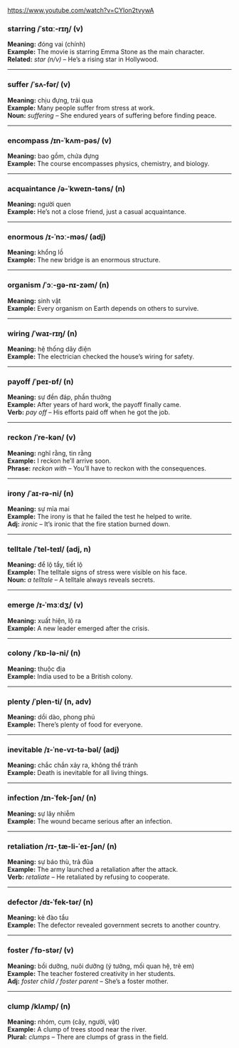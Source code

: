 
https://www.youtube.com/watch?v=CYlon2tvywA

### starring /ˈstɑː-rɪŋ/ (v)

**Meaning:** đóng vai (chính)  
**Example:** The movie is starring Emma Stone as the main character.  
**Related:** _star (n/v)_ – He’s a rising star in Hollywood.

---
### suffer /ˈsʌ-fər/ (v)

**Meaning:** chịu đựng, trải qua  
**Example:** Many people suffer from stress at work.  
**Noun:** _suffering_ – She endured years of suffering before finding peace.

---

### encompass /ɪn-ˈkʌm-pəs/ (v)

**Meaning:** bao gồm, chứa đựng  
**Example:** The course encompasses physics, chemistry, and biology.

---

### acquaintance /ə-ˈkweɪn-təns/ (n)

**Meaning:** người quen  
**Example:** He’s not a close friend, just a casual acquaintance.

---

### enormous /ɪ-ˈnɔː-məs/ (adj)

**Meaning:** khổng lồ  
**Example:** The new bridge is an enormous structure.

---
### organism /ˈɔː-gə-nɪ-zəm/ (n)

**Meaning:** sinh vật  
**Example:** Every organism on Earth depends on others to survive.

---

### wiring /ˈwaɪ-rɪŋ/ (n)

**Meaning:** hệ thống dây điện  
**Example:** The electrician checked the house’s wiring for safety.

---

### payoff /ˈpeɪ-ɒf/ (n)

**Meaning:** sự đền đáp, phần thưởng  
**Example:** After years of hard work, the payoff finally came.  
**Verb:** _pay off_ – His efforts paid off when he got the job.

---

### reckon /ˈre-kən/ (v)

**Meaning:** nghĩ rằng, tin rằng  
**Example:** I reckon he’ll arrive soon.  
**Phrase:** _reckon with_ – You’ll have to reckon with the consequences.

---

### irony /ˈaɪ-rə-ni/ (n)

**Meaning:** sự mỉa mai  
**Example:** The irony is that he failed the test he helped to write.  
**Adj:** _ironic_ – It’s ironic that the fire station burned down.

---

### telltale /ˈtel-teɪl/ (adj, n)

**Meaning:** để lộ tẩy, tiết lộ  
**Example:** The telltale signs of stress were visible on his face.  
**Noun:** _a telltale_ – A telltale always reveals secrets.

---

### emerge /ɪ-ˈmɜːdʒ/ (v)

**Meaning:** xuất hiện, lộ ra  
**Example:** A new leader emerged after the crisis.

---

### colony /ˈkɒ-lə-ni/ (n)

**Meaning:** thuộc địa  
**Example:** India used to be a British colony.

---

### plenty /ˈplen-ti/ (n, adv)

**Meaning:** dồi dào, phong phú  
**Example:** There’s plenty of food for everyone.

---

### inevitable /ɪ-ˈne-vɪ-tə-bəl/ (adj)

**Meaning:** chắc chắn xảy ra, không thể tránh  
**Example:** Death is inevitable for all living things.

---

### infection /ɪn-ˈfek-ʃən/ (n)

**Meaning:** sự lây nhiễm  
**Example:** The wound became serious after an infection.

---

### retaliation /rɪ-ˌtæ-li-ˈeɪ-ʃən/ (n)

**Meaning:** sự báo thù, trả đũa  
**Example:** The army launched a retaliation after the attack.  
**Verb:** _retaliate_ – He retaliated by refusing to cooperate.

---

### defector /dɪ-ˈfek-tər/ (n)

**Meaning:** kẻ đào tẩu  
**Example:** The defector revealed government secrets to another country.

---

### foster /ˈfɒ-stər/ (v)

**Meaning:** bồi dưỡng, nuôi dưỡng (ý tưởng, mối quan hệ, trẻ em)  
**Example:** The teacher fostered creativity in her students.  
**Adj:** _foster child / foster parent_ – She’s a foster mother.

---

### clump /klʌmp/ (n)

**Meaning:** nhóm, cụm (cây, người, vật)  
**Example:** A clump of trees stood near the river.  
**Plural:** _clumps_ – There are clumps of grass in the field.